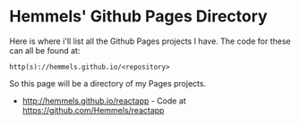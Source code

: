 # Hemmels' Github Pages Directory
Here is where i'll list all the Github Pages projects I have.
The code for these can all be found at:

    http(s)://hemmels.github.io/<repository>
  
So this page will be a directory of my Pages projects.
* http://hemmels.github.io/reactapp - Code at https://github.com/Hemmels/reactapp
